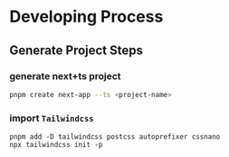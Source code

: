 # Developing Process

## Generate Project Steps

### generate next+ts project
```sh
pnpm create next-app --ts <project-name>
```
### import `Tailwindcss`
<!-- https://tailwindcss.com/docs/installation -->
```
pnpm add -D tailwindcss postcss autoprefixer cssnano
npx tailwindcss init -p
```